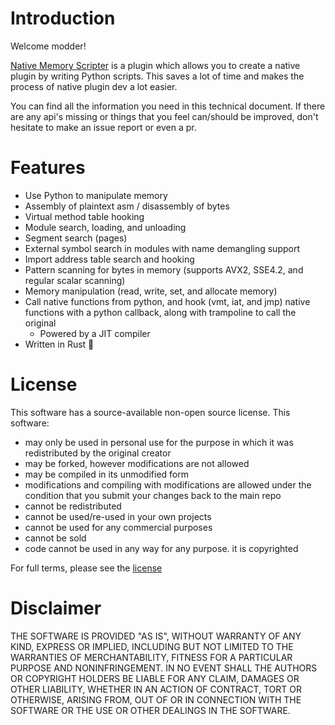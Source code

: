 # Introduction

Welcome modder!

[Native Memory Scripter](https://github.com/MolotovCherry/Native-Memory-Scripter) is a plugin which allows you to create a native plugin by writing Python scripts. This saves a lot of time and makes the process of native plugin dev a lot easier.

You can find all the information you need in this technical document. If there are any api's missing or things that you feel can/should be improved, don't hesitate to make an issue report or even a pr.

<!-- // TODO: Place link to nexusmods -->

# Features
- Use Python to manipulate memory
- Assembly of plaintext asm / disassembly of bytes
- Virtual method table hooking
- Module search, loading, and unloading
- Segment search (pages)
- External symbol search in modules with name demangling support
- Import address table search and hooking
- Pattern scanning for bytes in memory (supports AVX2, SSE4.2, and regular scalar scanning)
- Memory manipulation (read, write, set, and allocate memory)
- Call native functions from python, and hook (vmt, iat, and jmp) native functions with a python callback, along with trampoline to call the original
  - Powered by a JIT compiler
- Written in Rust 🦀

# License
This software has a source-available non-open source license.
This software:
- may only be used in personal use for the purpose in which it was redistributed by the original creator
- may be forked, however modifications are not allowed
- may be compiled in its unmodified form
- modifications and compiling with modifications are allowed under the condition that you submit your changes back to the main repo
- cannot be redistributed
- cannot be used/re-used in your own projects
- cannot be used for any commercial purposes
- cannot be sold
- code cannot be used in any way for any purpose. it is copyrighted

For full terms, please see the [license](https://github.com/MolotovCherry/Native-Memory-Scripter/blob/main/LICENSE)

# Disclaimer
THE SOFTWARE IS PROVIDED "AS IS", WITHOUT WARRANTY OF ANY KIND, EXPRESS OR IMPLIED, INCLUDING BUT NOT LIMITED TO THE WARRANTIES OF MERCHANTABILITY, FITNESS FOR A PARTICULAR PURPOSE AND NONINFRINGEMENT. IN NO EVENT SHALL THE AUTHORS OR COPYRIGHT HOLDERS BE LIABLE FOR ANY CLAIM, DAMAGES OR OTHER LIABILITY, WHETHER IN AN ACTION OF CONTRACT, TORT OR OTHERWISE, ARISING FROM, OUT OF OR IN CONNECTION WITH THE SOFTWARE OR THE USE OR OTHER DEALINGS IN THE SOFTWARE.

